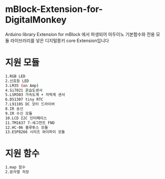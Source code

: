 # mBlock-Extension-for-DigitalMonkey
Arduino library Extension for mBlock 에서 파생되어 아두이노 기본함수와 전용 모듈 라이브러리를 넣은 디지털몽키 core Extension입니다
# 지원 모듈
```sh
1.RGB LED
2.신호등 LED
3.LM35 (on Amp)
4.Si7021 온습도센서
5.LSM303 가속도계 + 자력계 센서
6.DS1307 tiny RTC
7.L9110S DC 모터 드라이버
8.IR 송신 
9.IR 수신 모듈
10.LCD I2C 인터페이스
11.TM1637 7-세그먼트 FND
12.HC-06 블루투스 모듈
13.ESP8266 시리즈 와이파이 모듈
```
# 지원 함수
```sh
1.map 함수
2.문자열 저장
```

